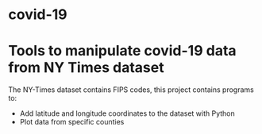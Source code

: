 # covid-19

Tools to manipulate covid-19 data from NY Times dataset
====

The NY-Times dataset contains FIPS codes, this project contains programs to:

- Add latitude and longitude coordinates to the dataset with Python
- Plot data from specific counties

